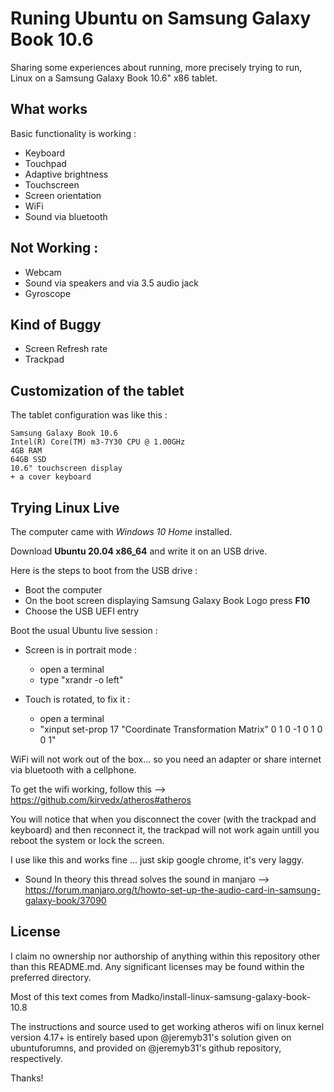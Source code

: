 # Runing Ubuntu on Samsung Galaxy Book 10.6

Sharing some experiences about running, more precisely trying to run, Linux on a Samsung Galaxy Book 10.6" x86 tablet.

## What works

Basic functionality is working :

* Keyboard
* Touchpad
* Adaptive brightness
* Touchscreen
* Screen orientation
* WiFi
* Sound via bluetooth

## Not Working :

* Webcam
* Sound via speakers and via 3.5 audio jack
* Gyroscope

## Kind of Buggy

* Screen Refresh rate
* Trackpad

## Customization of the tablet

The tablet configuration was like this :

    Samsung Galaxy Book 10.6
    Intel(R) Core(TM) m3-7Y30 CPU @ 1.00GHz
    4GB RAM
    64GB SSD
    10.6" touchscreen display
    + a cover keyboard



## Trying Linux Live

The computer came with _Windows 10 Home_ installed.

Download **Ubuntu 20.04 x86_64** and write it on an USB drive.

Here is the steps to boot from the USB drive :

* Boot the computer
* On the boot screen displaying Samsung Galaxy Book Logo press **F10**
* Choose the USB UEFI entry

Boot the usual Ubuntu live session :

* Screen is in portrait mode :
  * open a terminal
  * type "xrandr -o left"
 
* Touch is rotated, to fix it :
  * open a terminal
  * "xinput set-prop 17 "Coordinate Transformation Matrix" 0 1 0 -1 0 1 0 0 1"

WiFi will not work out of the box... so you need an adapter or share internet via bluetooth with a cellphone.

To get the wifi working, follow this --> https://github.com/kirvedx/atheros#atheros


You will notice that when you disconnect the cover (with the trackpad and keyboard) and then reconnect it, the trackpad will not work again untill you reboot the system or lock the screen.


I use like this and works fine ... just skip google chrome, it's very laggy. 

* Sound
In theory this thread solves the sound in manjaro --> https://forum.manjaro.org/t/howto-set-up-the-audio-card-in-samsung-galaxy-book/37090

## License

I claim no ownership nor authorship of anything within this repository other than this README.md. Any significant licenses may be found within the preferred directory.

Most of this text comes from Madko/install-linux-samsung-galaxy-book-10.8

The instructions and source used to get working atheros wifi on linux kernel version 4.17+ is entirely based upon @jeremyb31's solution given on ubuntuforumns, and provided on @jeremyb31's github repository, respectively.

Thanks!
